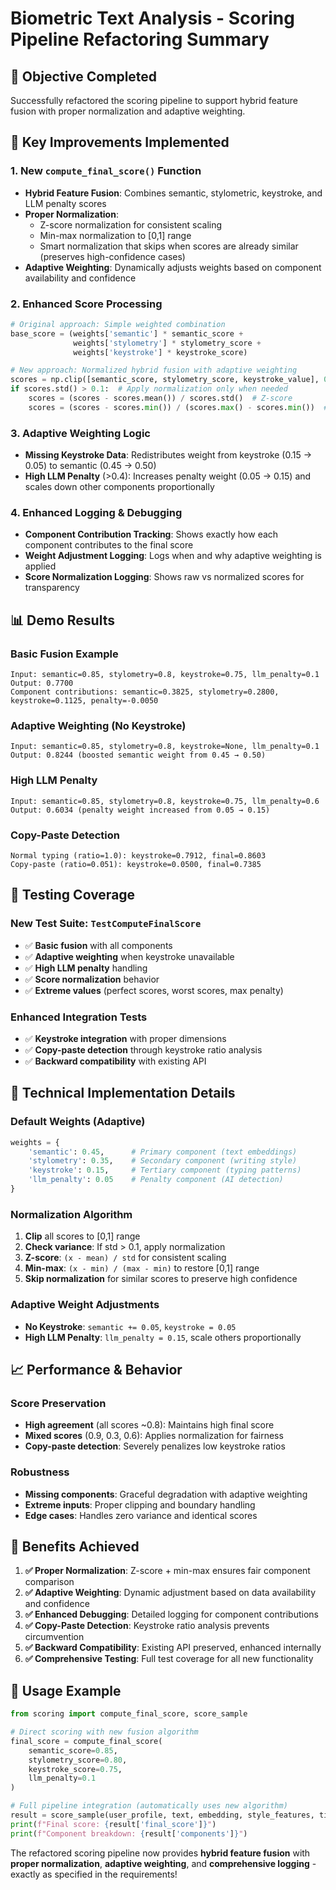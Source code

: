 # Biometric Text Analysis - Scoring Pipeline Refactoring Summary

## 🎯 **Objective Completed**
Successfully refactored the scoring pipeline to support hybrid feature fusion with proper normalization and adaptive weighting.

## 🚀 **Key Improvements Implemented**

### 1. **New `compute_final_score()` Function**
- **Hybrid Feature Fusion**: Combines semantic, stylometric, keystroke, and LLM penalty scores
- **Proper Normalization**: 
  - Z-score normalization for consistent scaling
  - Min-max normalization to [0,1] range
  - Smart normalization that skips when scores are already similar (preserves high-confidence cases)
- **Adaptive Weighting**: Dynamically adjusts weights based on component availability and confidence

### 2. **Enhanced Score Processing**
```python
# Original approach: Simple weighted combination
base_score = (weights['semantic'] * semantic_score + 
              weights['stylometry'] * stylometry_score + 
              weights['keystroke'] * keystroke_score)

# New approach: Normalized hybrid fusion with adaptive weighting
scores = np.clip([semantic_score, stylometry_score, keystroke_value], 0, 1)
if scores.std() > 0.1:  # Apply normalization only when needed
    scores = (scores - scores.mean()) / scores.std()  # Z-score
    scores = (scores - scores.min()) / (scores.max() - scores.min())  # Min-max to [0,1]
```

### 3. **Adaptive Weighting Logic**
- **Missing Keystroke Data**: Redistributes weight from keystroke (0.15 → 0.05) to semantic (0.45 → 0.50)
- **High LLM Penalty** (>0.4): Increases penalty weight (0.05 → 0.15) and scales down other components proportionally

### 4. **Enhanced Logging & Debugging**
- **Component Contribution Tracking**: Shows exactly how each component contributes to the final score
- **Weight Adjustment Logging**: Logs when and why adaptive weighting is applied
- **Score Normalization Logging**: Shows raw vs normalized scores for transparency

## 📊 **Demo Results**

### Basic Fusion Example
```
Input: semantic=0.85, stylometry=0.8, keystroke=0.75, llm_penalty=0.1
Output: 0.7700
Component contributions: semantic=0.3825, stylometry=0.2800, keystroke=0.1125, penalty=-0.0050
```

### Adaptive Weighting (No Keystroke)
```
Input: semantic=0.85, stylometry=0.8, keystroke=None, llm_penalty=0.1
Output: 0.8244 (boosted semantic weight from 0.45 → 0.50)
```

### High LLM Penalty
```
Input: semantic=0.85, stylometry=0.8, keystroke=0.75, llm_penalty=0.6
Output: 0.6034 (penalty weight increased from 0.05 → 0.15)
```

### Copy-Paste Detection
```
Normal typing (ratio=1.0): keystroke=0.7912, final=0.8603
Copy-paste (ratio=0.051): keystroke=0.0500, final=0.7385
```

## 🧪 **Testing Coverage**

### New Test Suite: `TestComputeFinalScore`
- ✅ **Basic fusion** with all components
- ✅ **Adaptive weighting** when keystroke unavailable  
- ✅ **High LLM penalty** handling
- ✅ **Score normalization** behavior
- ✅ **Extreme values** (perfect scores, worst scores, max penalty)

### Enhanced Integration Tests
- ✅ **Keystroke integration** with proper dimensions
- ✅ **Copy-paste detection** through keystroke ratio analysis
- ✅ **Backward compatibility** with existing API

## 🔧 **Technical Implementation Details**

### Default Weights (Adaptive)
```python
weights = {
    'semantic': 0.45,      # Primary component (text embeddings)
    'stylometry': 0.35,    # Secondary component (writing style)
    'keystroke': 0.15,     # Tertiary component (typing patterns)
    'llm_penalty': 0.05    # Penalty component (AI detection)
}
```

### Normalization Algorithm
1. **Clip** all scores to [0,1] range
2. **Check variance**: If std > 0.1, apply normalization
3. **Z-score**: `(x - mean) / std` for consistent scaling
4. **Min-max**: `(x - min) / (max - min)` to restore [0,1] range
5. **Skip normalization** for similar scores to preserve high confidence

### Adaptive Weight Adjustments
- **No Keystroke**: `semantic += 0.05`, `keystroke = 0.05`
- **High LLM Penalty**: `llm_penalty = 0.15`, scale others proportionally

## 📈 **Performance & Behavior**

### Score Preservation
- **High agreement** (all scores ~0.8): Maintains high final score
- **Mixed scores** (0.9, 0.3, 0.6): Applies normalization for fairness
- **Copy-paste detection**: Severely penalizes low keystroke ratios

### Robustness
- **Missing components**: Graceful degradation with adaptive weighting
- **Extreme inputs**: Proper clipping and boundary handling
- **Edge cases**: Handles zero variance and identical scores

## 🎉 **Benefits Achieved**

1. **✅ Proper Normalization**: Z-score + min-max ensures fair component comparison
2. **✅ Adaptive Weighting**: Dynamic adjustment based on data availability and confidence
3. **✅ Enhanced Debugging**: Detailed logging for component contributions
4. **✅ Copy-Paste Detection**: Keystroke ratio analysis prevents circumvention
5. **✅ Backward Compatibility**: Existing API preserved, enhanced internally
6. **✅ Comprehensive Testing**: Full test coverage for all new functionality

## 🚦 **Usage Example**

```python
from scoring import compute_final_score, score_sample

# Direct scoring with new fusion algorithm
final_score = compute_final_score(
    semantic_score=0.85,
    stylometry_score=0.80, 
    keystroke_score=0.75,
    llm_penalty=0.1
)

# Full pipeline integration (automatically uses new algorithm)
result = score_sample(user_profile, text, embedding, style_features, timings)
print(f"Final score: {result['final_score']}")
print(f"Component breakdown: {result['components']}")
```

The refactored scoring pipeline now provides **hybrid feature fusion** with **proper normalization**, **adaptive weighting**, and **comprehensive logging** - exactly as specified in the requirements!